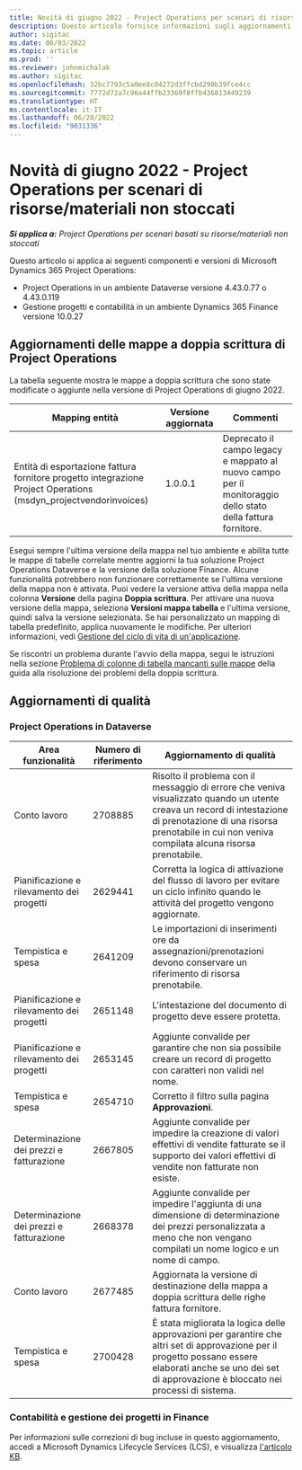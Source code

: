 ```yaml
---
title: Novità di giugno 2022 - Project Operations per scenari di risorse/materiali non stoccati
description: Questo articolo fornisce informazioni sugli aggiornamenti di qualità disponibili nella versione di giugno 2022 di Microsoft Dynamics 365 Project Operations per scenari basati su risorse/materiali non stoccati.
author: sigitac
ms.date: 06/03/2022
ms.topic: article
ms.prod: ''
ms.reviewer: johnmichalak
ms.author: sigitac
ms.openlocfilehash: 32bc7793c5a0ee8c04272d3ffcbd290b39fce4cc
ms.sourcegitcommit: 7772d72a7c96a44ffb23369f8ffb436813449239
ms.translationtype: HT
ms.contentlocale: it-IT
ms.lasthandoff: 06/20/2022
ms.locfileid: "9031336"
---
```

# <a name="whats-new-june-2022---project-operations-for-resourcenon-stocked-based-scenarios"></a>Novità di giugno 2022 - Project Operations per scenari di risorse/materiali non stoccati

_**Si applica a:** Project Operations per scenari basati su risorse/materiali non stoccati_

Questo articolo si applica ai seguenti componenti e versioni di Microsoft Dynamics 365 Project Operations:

- Project Operations in un ambiente Dataverse versione 4.43.0.77 o 4.43.0.119
- Gestione progetti e contabilità in un ambiente Dynamics 365 Finance versione 10.0.27

## <a name="project-operations-dual-write-maps-updates"></a>Aggiornamenti delle mappe a doppia scrittura di Project Operations

La tabella seguente mostra le mappe a doppia scrittura che sono state modificate o aggiunte nella versione di Project Operations di giugno 2022.

| Mapping entità | Versione aggiornata | Commenti |
| --- | --- | --- |
| Entità di esportazione fattura fornitore progetto integrazione Project Operations (msdyn_projectvendorinvoices) | 1.0.0.1 | Deprecato il campo legacy e mappato al nuovo campo per il monitoraggio dello stato della fattura fornitore. |

Esegui sempre l'ultima versione della mappa nel tuo ambiente e abilita tutte le mappe di tabelle correlate mentre aggiorni la tua soluzione Project Operations Dataverse e la versione della soluzione Finance. Alcune funzionalità potrebbero non funzionare correttamente se l'ultima versione della mappa non è attivata. Puoi vedere la versione attiva della mappa nella colonna **Versione** della pagina **Doppia scrittura**. Per attivare una nuova versione della mappa, seleziona **Versioni mappa tabella** e l'ultima versione, quindi salva la versione selezionata. Se hai personalizzato un mapping di tabella predefinito, applica nuovamente le modifiche. Per ulteriori informazioni, vedi [Gestione del ciclo di vita di un'applicazione](/dynamics365/fin-ops-core/dev-itpro/data-entities/dual-write/app-lifecycle-management).

Se riscontri un problema durante l'avvio della mappa, segui le istruzioni nella sezione [Problema di colonne di tabella mancanti sulle mappe](/dynamics365/fin-ops-core/dev-itpro/data-entities/dual-write/dual-write-troubleshooting-finops-upgrades#missing-table-columns-issue-on-maps) della guida alla risoluzione dei problemi della doppia scrittura.

## <a name="quality-updates"></a>Aggiornamenti di qualità

### <a name="project-operations-on-dataverse"></a>Project Operations in Dataverse

| Area funzionalità | Numero di riferimento | Aggiornamento di qualità |
| --- | --- | --- |
| Conto lavoro | 2708885 | Risolto il problema con il messaggio di errore che veniva visualizzato quando un utente creava un record di intestazione di prenotazione di una risorsa prenotabile in cui non veniva compilata alcuna risorsa prenotabile. |
| Pianificazione e rilevamento dei progetti | 2629441 | Corretta la logica di attivazione del flusso di lavoro per evitare un ciclo infinito quando le attività del progetto vengono aggiornate. |
| Tempistica e spesa | 2641209 | Le importazioni di inserimenti ore da assegnazioni/prenotazioni devono conservare un riferimento di risorsa prenotabile. |
| Pianificazione e rilevamento dei progetti | 2651148 | L'intestazione del documento di progetto deve essere protetta.|
| Pianificazione e rilevamento dei progetti | 2653145 | Aggiunte convalide per garantire che non sia possibile creare un record di progetto con caratteri non validi nel nome. |
| Tempistica e spesa | 2654710 | Corretto il filtro sulla pagina **Approvazioni**. |
| Determinazione dei prezzi e fatturazione | 2667805 | Aggiunte convalide per impedire la creazione di valori effettivi di vendite fatturate se il supporto dei valori effettivi di vendite non fatturate non esiste. |
| Determinazione dei prezzi e fatturazione | 2668378 | Aggiunte convalide per impedire l'aggiunta di una dimensione di determinazione dei prezzi personalizzata a meno che non vengano compilati un nome logico e un nome di campo. |
| Conto lavoro | 2677485 | Aggiornata la versione di destinazione della mappa a doppia scrittura delle righe fattura fornitore. |
| Tempistica e spesa | 2700428 | È stata migliorata la logica delle approvazioni per garantire che altri set di approvazione per il progetto possano essere elaborati anche se uno dei set di approvazione è bloccato nei processi di sistema. |

### <a name="project-management-and-accounting-in-finance"></a>Contabilità e gestione dei progetti in Finance

Per informazioni sulle correzioni di bug incluse in questo aggiornamento, accedi a Microsoft Dynamics Lifecycle Services (LCS), e visualizza [l'articolo KB](https://fix.lcs.dynamics.com/Issue/Details?bugId=673271).
